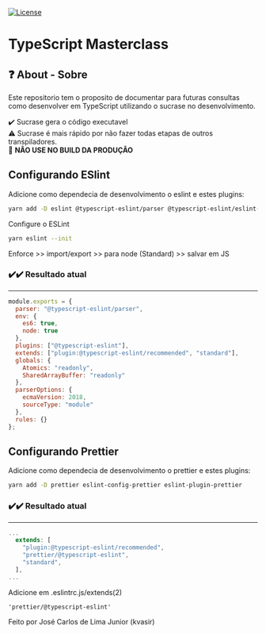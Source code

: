 [![License](https://img.shields.io/badge/License-Apache%202.0-blue.svg)](https://opensource.org/licenses/Apache-2.0)
# TypeScript Masterclass

## ❓ About - Sobre

Este repositorio tem o proposito de documentar para futuras consultas como desenvolver em TypeScript utilizando o sucrase no desenvolvimento.

✔️ Sucrase gera o código executavel  
⚠️ Sucrase é mais rápido por não fazer todas etapas de outros transpiladores.  
🚷 __NÂO USE NO BUILD DA PRODUÇÂO__

## Configurando ESlint

Adicione como dependecia de desenvolvimento o eslint e estes plugins:

``` sh
yarn add -D eslint @typescript-eslint/parser @typescript-eslint/eslint-plugin
```

Configure o ESLint 
```sh
yarn eslint --init
```
Enforce >> import/export >> para node (Standard) >> salvar em JS

### ✔️✔️ Resultado atual
-----------------------

```js
module.exports = {
  parser: "@typescript-eslint/parser",
  env: {
    es6: true,
    node: true
  },
  plugins: ["@typescript-eslint"],
  extends: ["plugin:@typescript-eslint/recommended", "standard"],
  globals: {
    Atomics: "readonly",
    SharedArrayBuffer: "readonly"
  },
  parserOptions: {
    ecmaVersion: 2018,
    sourceType: "module"
  },
  rules: {}
};

```

## Configurando Prettier

Adicione como dependecia de desenvolvimento o prettier e estes plugins:

```sh
yarn add -D prettier eslint-config-prettier eslint-plugin-prettier
```
### ✔️✔️ Resultado atual
-----------------------
```js
...
  extends: [
    "plugin:@typescript-eslint/recommended",
    "prettier/@typescript-eslint",
    "standard",
  ],
...
  ```
Adicione em .eslintrc.js/extends(2)

`'prettier/@typescript-eslint'`


Feito por José Carlos de Lima Junior (kvasir)